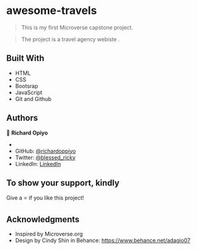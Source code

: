 # awesome-travels

> This is my first Microverse capstone project.

> The project is a travel agency webiste .

<!-- ![screenshot](./images/a.png)
![screenshot](./images/b.png)
![screenshot](./images/c.png) -->


## Built With

- HTML
- CSS
- Bootsrap
- JavaScript
- Git and Github


## Authors

👤 **Richard Opiyo**

- 
- GitHub: [@richardoppiyo](https://github.com/richardopiyo)
- Twitter: [@blessed_ricky](https://twitter.com/blessedricky)
- LinkedIn: [LinkedIn](https://linkedin.com/in/richardoppiyo)



## To show your support, kindly

Give a ⭐️ if you like this project!

## Acknowledgments

- Inspired by Microverse.org
- Design by Cindy Shin in Behance:  https://www.behance.net/adagio07

